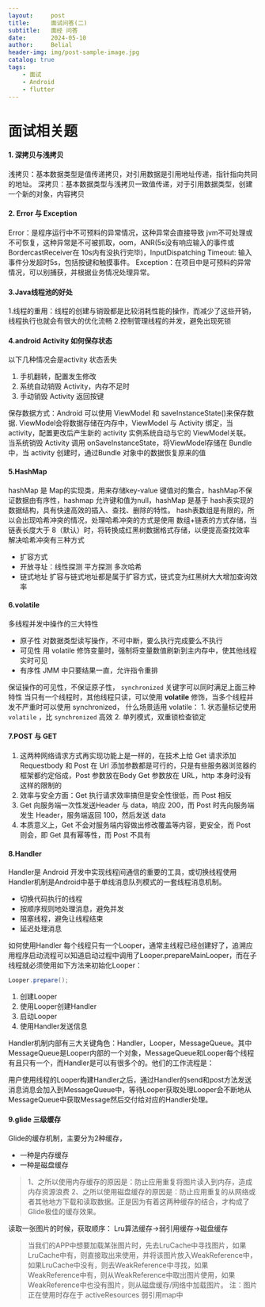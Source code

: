 ```yaml
---
layout:     post
title:      面试问答(二)
subtitle:   面经 问答
date:       2024-05-10
author:     Belial
header-img: img/post-sample-image.jpg
catalog: true
tags:
    - 面试
    - Android
    - flutter
---
```


# 面试相关题

#### 1. 深拷贝与浅拷贝

浅拷贝：基本数据类型是值传递拷贝，对引用数据是引用地址传递，指针指向共同的地址。
深拷贝：基本数据类型与浅拷贝一致值传递，对于引用数据类型，创建一个新的对象，内容拷贝

#### 2. Error 与 Exception  

Error：是程序运行中不可预料的异常情况，这种异常会直接导致 jvm不可处理或不可恢复，这种异常是不可被抓取，oom，ANR(5s没有响应输入的事件或BordercastReceiver在 10s内有没执行完毕)，InputDispatching Timeout: 输入事件分发超时5s，包括按键和触摸事件。
Exception：在项目中是可预料的异常情况，可以别捕获，并根据业务情况处理异常。

#### 3.Java线程池的好处

1.线程的重用：线程的创建与销毁都是比较消耗性能的操作，而减少了这些开销，线程执行也就会有很大的优化流畅
2.控制管理线程的并发，避免出现死锁

#### 4.android Activity 如何保存状态

以下几种情况会是activity 状态丢失

1. 手机翻转，配置发生修改
2. 系统自动销毁 Activity，内存不足时
3. 手动销毁 Activity 返回按键

保存数据方式：Android 可以使用 ViewModel 和 saveInstanceState()来保存数据.
ViewModel会将数据存储在内存中，ViewModel 与 Activity 绑定，当 activity，配置更改后产生新的 activity 实例系统自动与它的 ViewModel关联。
当系统销毁 Activity 调用 onSaveInstanceState，将ViewModel存储在 Bundle 中，当 activity 创建时，通过Bundle 对象中的数据恢复原来的值

#### 5.HashMap

hashMap 是 Map的实现类，用来存储key-value 键值对的集合，hashMap不保证数据由有序性，hashmap 允许键和值为null，hashMap 是基于 hash表实现的数据结构，具有快速高效的插入、查找、删除的特性。
hash表数组是有限的，所以会出现哈希冲突的情况，处理哈希冲突的方式是使用 数组+链表的方式存储，当链表长度大于 8（默认）时，将转换成红黑树数据格式存储，以便提高查找效率
解决哈希冲突有三种方式

- 扩容方式
- 开放寻址：线性探测 平方探测 多次哈希
- 链式地址
  扩容与链式地址都是属于扩容方式，链式变为红黑树大大增加查询效率

#### 6.volatile

多线程并发中操作的三大特性

- 原子性 对数据类型读写操作，不可中断，要么执行完成要么不执行
- 可见性 用 volatile 修饰变量时，强制将变量数值刷新到主内存中，使其他线程实时可见
- 有序性 JMM 中只要结果一直，允许指令重排

保证操作的可见性，不保证原子性， `synchronized` 关键字可以同时满足上面三种特性
当只有一个线程时，其他线程只读，可以使用 **volatile** 修饰，当多个线程并发不严重时可以使用 synchronized，
什么场景适用 volatile： 1. 状态量标记使用 `volatile` ，比 `synchronized` 高效 2. 单列模式，双重锁检查锁定

#### 7.POST 与 GET

1. 这两种网络请求方式再实现功能上是一样的，在技术上给 Get 请求添加 Requestbody 和 Post 在 Url 添加参数都是可行的，只是有些服务器浏览器的框架都约定俗成，Post 参数放在Body Get 参数放在 URL，http 本身时没有这样的限制的
2. 效率与安全方面：Get 执行请求效率搞但是安全性很低，而 Post 相反
3. Get 向服务端一次性发送Header 与 data，响应 200，而 Post 时先向服务端发生 Header，服务端返回 100，然后发送 data
4. 本质意义上，Get 不会对服务端内容做出修改覆盖等内容，更安全，而 Post 则会，即 Get 具有幂等性，而 Post 不具有

#### 8.Handler

Handler是 Android 开发中实现线程间通信的重要的工具，或切换线程使用
Handler机制是Android中基于单线消息队列模式的一套线程消息机制。

- 切换代码执行的线程
- 按顺序规则地处理消息，避免并发
- 阻塞线程，避免让线程结束
- 延迟处理消息

如何使用Handler 每个线程只有一个Looper，通常主线程已经创建好了，追溯应用程序启动流程可以知道启动过程中调用了Looper.prepareMainLooper，而在子线程就必须使用如下方法来初始化Looper：

```java
Looper.prepare();
```

1. 创建Looper
2. 使用Looper创建Handler
3. 启动Looper
4. 使用Handler发送信息

Handler机制内部有三大关键角色：Handler，Looper，MessageQueue。其中MessageQueue是Looper内部的一个对象，MessageQueue和Looper每个线程有且只有一个，而Handler是可以有很多个的。他们的工作流程是：

用户使用线程的Looper构建Handler之后，通过Handler的send和post方法发送消息消息会加入到MessageQueue中，等待Looper获取处理Looper会不断地从MessageQueue中获取Message然后交付给对应的Handler处理。

#### 9.glide 三级缓存

Glide的缓存机制，主要分为2种缓存，

- 一种是内存缓存
- 一种是磁盘缓存

> 1、之所以使用内存缓存的原因是：防止应用重复将图片读入到内存，造成内存资源浪费 2、之所以使用磁盘缓存的原因是：防止应用重复的从网络或者其他地方下载和读取数据。正是因为有着这两种缓存的结合，才构成了Glide极佳的缓存效果。

读取一张图片的时候，获取顺序： Lru算法缓存->弱引用缓存->磁盘缓存

> 当我们的APP中想要加载某张图片时，先去LruCache中寻找图片，如果LruCache中有，则直接取出来使用，并将该图片放入WeakReference中，如果LruCache中没有，则去WeakReference中寻找，如果WeakReference中有，则从WeakReference中取出图片使用，如果WeakReference中也没有图片，则从磁盘缓存/网络中加载图片。
> 注：图片正在使用时存在于 activeResources 弱引用map中